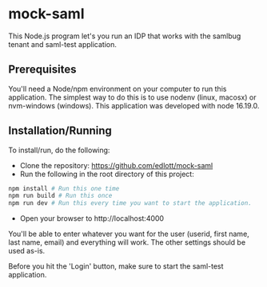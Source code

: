 # mock-saml
This Node.js program let's you run an IDP that works with the samlbug tenant and saml-test application.

## Prerequisites
You'll need a Node/npm environment on your computer to run this application.  The simplest way to
do this is to use nodenv (linux, macosx) or nvm-windows (windows).  This application was developed with
node 16.19.0.

## Installation/Running
To install/run, do the following:
* Clone the repository:  https://github.com/edlott/mock-saml
* Run the following in the root directory of this project:
```bash
npm install # Run this one time
npm run build # Run this once
npm run dev # Run this every time you want to start the application.
```
* Open your browser to http://localhost:4000

You'll be able to enter whatever you want for the user
(userid, first name, last name, email) and everything will work.  The other settings
should be used as-is.

Before you hit the 'Login' button, make sure to start the saml-test application.


